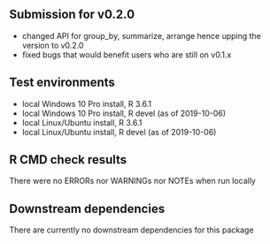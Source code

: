 ## Submission for v0.2.0
* changed API for group_by, summarize, arrange hence upping the version to v0.2.0
* fixed bugs that would benefit users who are still on v0.1.x


## Test environments
* local Windows 10 Pro install, R 3.6.1
* local Windows 10 Pro install, R devel (as of 2019-10-06)
* local Linux/Ubuntu install, R 3.6.1
* local Linux/Ubuntu install, R devel (as of 2019-10-06)

## R CMD check results
There were no ERRORs nor WARNINGs nor NOTEs when run locally

## Downstream dependencies
There are currently no downstream dependencies for this package
